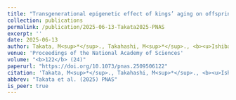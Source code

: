 ```yaml
---
title: "Transgenerational epigenetic effect of kings’ aging on offspring’s caste fate mediated by sperm DNA methylation in termites"
collection: publications
permalink: /publication/2025-06-13-Takata2025-PNAS
excerpt: ''
date: 2025-06-13
author: Takata, M<sup>*</sup>., Takahashi, M<sup>*</sup>., <b><u>Ishibashi, T.</u></b>, Tasaki, E., Rueppell, O., Vargo, L. E., Matsuura, K<sup>†</sup>.
venue: 'Proceedings of the National Academy of Sciences'
volume: "<b>122</b> (24)"
paperurl: "https://doi.org/10.1073/pnas.2509506122"
citation: 'Takata, M<sup>*</sup>., Takahashi, M<sup>*</sup>., <b><u>Ishibashi, T.</u></b>, Tasaki, E., Rueppell, O., Vargo, L. E., Matsuura, K<sup>†</sup>. (2025) "Transgenerational epigenetic effect of kings’ aging on offspring’s caste fate mediated by sperm DNA methylation in termites" <i>Proceedings of the National Academy of Sciences</i>, <b>122</b>(24) e2509506122'
abbrev: "Takata et al. (2025) PNAS"
is_peer: true
---
```

